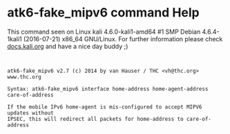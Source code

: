 # atk6-fake_mipv6 command Help

 This command seen on Linux kali 4.6.0-kali1-amd64 #1 SMP Debian 4.6.4-1kali1 (2016-07-21) x86_64 GNU/Linux. For further information please check [docs.kali.org](docs.kali.org) and have a nice day buddy ;) 

~~~


atk6-fake_mipv6 v2.7 (c) 2014 by van Hauser / THC <vh@thc.org> www.thc.org

Syntax: atk6-fake_mipv6 interface home-address home-agent-address care-of-address

If the mobile IPv6 home-agent is mis-configured to accept MIPV6 updates without
IPSEC, this will redirect all packets for home-address to care-of-address

~~~

